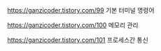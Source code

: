 https://ganzicoder.tistory.com/99
기본 터미널 명령어

https://ganzicoder.tistory.com/100
메모리 관리

https://ganzicoder.tistory.com/101
프로세스간 통신


